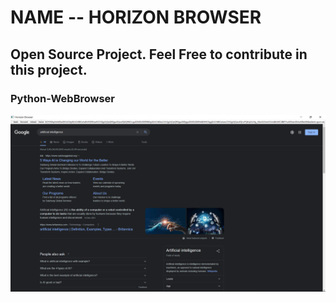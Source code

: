 # NAME -- HORIZON BROWSER
## Open Source Project. Feel Free to contribute in this project.
### Python-WebBrowser


![A-Simple-WebBrowser](img/img.png)
